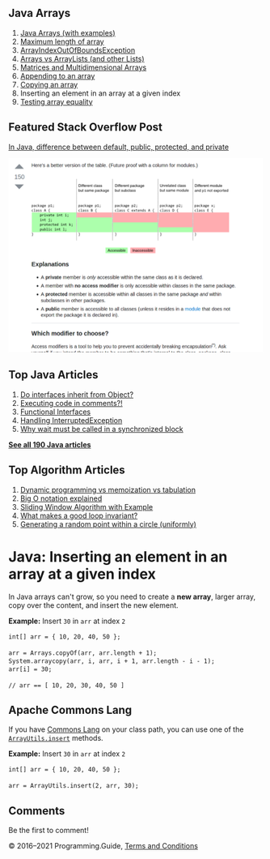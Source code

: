 



## Java Arrays

1.  [Java Arrays (with examples)](arrays.html)
2.  [Maximum length of array](array-maximum-length.html)
3.  [ArrayIndexOutOfBoundsException](arrayindexoutofboundsexception.html)
4.  [Arrays vs ArrayLists (and other Lists)](array-vs-arraylist.html)
5.  [Matrices and Multidimensional Arrays](matrices-and-multidimensional-arrays.html)
6.  [Appending to an array](array-append.html)
7.  [Copying an array](array-copy.html)
8.  Inserting an element in an array at a given index
9.  [Testing array equality](testing-array-equality.html)

## Featured Stack Overflow Post

[In Java, difference between default, public, protected, and private](https://stackoverflow.com/a/33627846/276052)

[<img src="../images/so-featured-33627846.png" alt="StackOverflow screenshot thumbnail" class="screenshot" />](https://stackoverflow.com/a/33627846/276052)



## Top Java Articles

1.  [Do interfaces inherit from Object?](do-interfaces-inherit-from-object.html)
2.  [Executing code in comments?!](executing-code-in-comments.html)
3.  [Functional Interfaces](functional-interfaces.html)
4.  [Handling InterruptedException](handling-interrupted-exceptions.html)
5.  [Why wait must be called in a synchronized block](why-wait-must-be-in-synchronized.html)

[**See all 190 Java articles**](index.html)

## Top Algorithm Articles

1.  [Dynamic programming vs memoization vs tabulation](../dynamic-programming-vs-memoization-vs-tabulation.html)
2.  [Big O notation explained](../big-o-notation-explained.html)
3.  [Sliding Window Algorithm with Example](../sliding-window-example.html)
4.  [What makes a good loop invariant?](../what-makes-a-good-loop-invariant.html)
5.  [Generating a random point within a circle (uniformly)](../random-point-within-circle.html)

# Java: Inserting an element in an array at a given index

In Java arrays can't grow, so you need to create a **new array**, larger array, copy over the content, and insert the new element.

**Example:** Insert `30` in `arr` at index `2`

    int[] arr = { 10, 20, 40, 50 };

    arr = Arrays.copyOf(arr, arr.length + 1);
    System.arraycopy(arr, i, arr, i + 1, arr.length - i - 1);
    arr[i] = 30;

    // arr == [ 10, 20, 30, 40, 50 ]

## Apache Commons Lang

If you have [Commons Lang](https://commons.apache.org/proper/commons-lang/) on your class path, you can use one of the [`ArrayUtils.insert`](https://commons.apache.org/proper/commons-lang/apidocs/org/apache/commons/lang3/ArrayUtils.html#insert-int-int:A-int...-) methods.

**Example:** Insert `30` in `arr` at index `2`

    int[] arr = { 10, 20, 40, 50 };

    arr = ArrayUtils.insert(2, arr, 30);

## Comments

Be the first to comment!

© 2016–2021 Programming.Guide, [Terms and Conditions](../terms-and-conditions.html)
